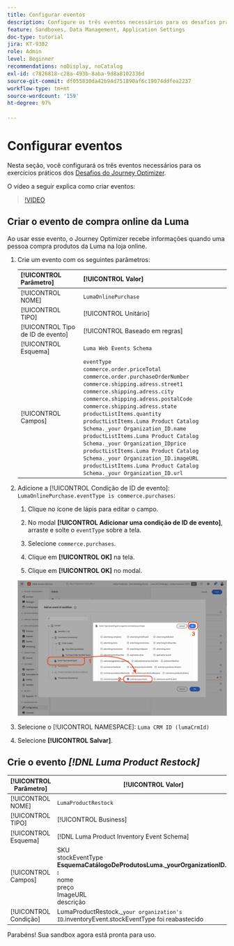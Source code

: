 ```yaml
---
title: Configurar eventos
description: Configure os três eventos necessários para os desafios práticos do Journey Optimizer
feature: Sandboxes, Data Management, Application Settings
doc-type: tutorial
jira: KT-9382
role: Admin
level: Beginner
recommendations: noDisplay, noCatalog
exl-id: c7826818-c28a-493b-8aba-9d8a8102336d
source-git-commit: df055830da42b94d751890af6c19074ddfea2237
workflow-type: tm+mt
source-wordcount: '159'
ht-degree: 97%

---
```


# Configurar eventos

Nesta seção, você configurará os três eventos necessários para os exercícios práticos dos [Desafios do Journey Optimizer](/help/challenges/introduction-and-prerequisites.md).

O vídeo a seguir explica como criar eventos:

>[!VIDEO](https://video.tv.adobe.com/v/336253?quality=12&learn=on)

## Criar o evento de compra online da Luma

Ao usar esse evento, o Journey Optimizer recebe informações quando uma pessoa compra produtos da Luma na loja online.

1. Crie um evento com os seguintes parâmetros:

   | [!UICONTROL Parâmetro] | [!UICONTROL Valor] |
   |-------------|-----------|
   | [!UICONTROL NOME] | `LumaOnlinePurchase` |
   | [!UICONTROL TIPO] | [!UICONTROL Unitário] |
   | [!UICONTROL Tipo de ID de evento] | [!UICONTROL Baseado em regras] |
   | [!UICONTROL Esquema] | `Luma Web Events Schema` |
   | [!UICONTROL Campos] | `eventType` <br>`commerce.order.priceTotal`<br>`commerce.order.purchaseOrderNumber`<br>`commerce.shipping.adress.street1`<br>`commerce.shipping.adress.city`<br>`commerce.shipping.adress.postalCode`<br>`commerce.shipping.adress.state`<br>`productListItems.quantity`<br>`productListItems.Luma Product Catalog Schema._your Organization_ID.name`<br>`productListItems.Luma Product Catalog Schema._your Organization_IDprice`<br>`productListItems.Luma Product Catalog Schema._your Organization_ID.imageURL`<br>`productListItems.Luma Product Catalog Schema._your Organization_ID.url` |

1. Adicione a [!UICONTROL Condição de ID de evento]: `LumaOnlinePurchase.eventType is commerce.purchases`:

   1. Clique no ícone de lápis para editar o campo.

   1. No modal **[!UICONTROL Adicionar uma condição de ID de evento]**, arraste e solte o `eventType` sobre a tela.
   1. Selecione `commerce.purchases`.
   1. Clique em **[!UICONTROL OK]** na tela.
   1. Clique em **[!UICONTROL OK]** no modal.

   ![Adicionar condição de evento](/help/tutorial-configure-a-training-sandbox/assets/Event-lumaOnlinePurchase-condition-1.png)

1. Selecione o [!UICONTROL NAMESPACE]: `Luma CRM ID (lumaCrmId)`

1. Selecione **[!UICONTROL Salvar]**.

## Crie o evento *[!DNL Luma Product Restock]*

| [!UICONTROL Parâmetro] | [!UICONTROL Valor] |
|-------------|-----------|
| [!UICONTROL NOME] | `LumaProductRestock` |
| [!UICONTROL TIPO] | [!UICONTROL Business] |
| [!UICONTROL Esquema] | [!DNL Luma Product Inventory Event Schema] |
| [!UICONTROL Campos] | SKU <br> stockEventType<br><b>EsquemaCatálogoDeProdutosLuma._yourOrganizationID.product :</b> <br>nome<br>preço<br> ImageURL<br>descrição |
| [!UICONTROL Condição] | LumaProductRestock._`your organization's ID`.inventoryEvent.stockEventType foi reabastecido |

Parabéns! Sua sandbox agora está pronta para uso.
